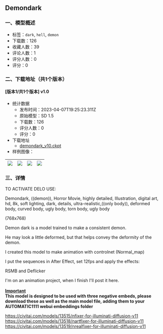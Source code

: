 ## Demondark
### 一、模型概述

- 标签：`dark`, `hell`, `demon`
- 下载数：126
- 收藏人数：39
- 评论人数：1
- 评分人数：0
- 评分：0

### 二、下载地址（共1个版本）

#### [版本1/共1个版本] v1.0

- 统计数据
  - 发布时间：2023-04-07T19:25:23.311Z
  - 原始模型：SD 1.5
  - 下载数：126
  - 评分人数：0
  - 评分：0
- 下载地址
  - [demondark_v10.ckpt](https://civitai.com/api/download/models/39369)
- 样例图像：

| <img src="https://image.civitai.com/xG1nkqKTMzGDvpLrqFT7WA/44ae3c83-cc61-4f3b-6108-ad91e17a7c00/width=450/436360.jpeg" /> | <img src="https://image.civitai.com/xG1nkqKTMzGDvpLrqFT7WA/c062fb6b-7b92-4a79-4e72-febd9e0b0800/width=450/436361.jpeg" /> | <img src="https://image.civitai.com/xG1nkqKTMzGDvpLrqFT7WA/6a80069a-5624-4d91-0730-aa4cd7291d00/width=450/436363.jpeg" /> | <img src="https://image.civitai.com/xG1nkqKTMzGDvpLrqFT7WA/2a16da79-caed-4e13-c627-7e751cfd3c00/width=450/436364.jpeg" /> |
| ---- | ---- | ---- | ---- |


### 三、详情
<p>TO ACTIVATE DELO USE:</p><p>Demondark, ((demon)), Horror Movie, highly detailed, Illustration, digital art, hd, 8k, soft lighting, dark, details, ultra-realistic,((only body)), deformed body, curved body, ugly body, torn body, ugly body</p><p>(768x768)</p><p>Demon dark is a model trained to make a consistent demon.</p><p>He may look a little deformed, but that helps convey the deformity of the demon.</p><p>I created this model to make animation with controlnet (Normal_map)</p><p>I put the sequences in After Effect, set 12fps and apply the effects:</p><p>RSMB and Deflicker</p><p>I'm on an animation project, when I finish I'll post it here.<br /><br /><strong><u>Important</u></strong><br /><strong>This model is designed to be used with three negative embeds, please download these as well as the main model file, adding them to your AUTOMATIC1111 webui embeddings folder</strong></p><p><a target="_blank" rel="ugc" href="https://civitai.com/models/13515/nfixer-for-illuminati-diffusion-v11￼https://civitai.com/models/13518/nartfixer-for-illuminati-diffusion-v11￼https://civitai.com/models/13519/nrealfixer-for-illuminati-diffusion-v11">https://civitai.com/models/13515/nfixer-for-illuminati-diffusion-v11<br />https://civitai.com/models/13518/nartfixer-for-illuminati-diffusion-v11<br />https://civitai.com/models/13519/nrealfixer-for-illuminati-diffusion-v11</a></p>